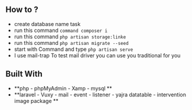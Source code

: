 
## How to ?
- create database name task
- run this command `command composer i`
- run this command `php artisan storage:linke`
- run this command `php artisan migrate --seed`
- start with Command and type `php artisan serve`
- I use mail-trap To test mail driver you can use you traditional for you

## Built With
- **php  - phpMyAdmin - Xamp - mysql **
- **laravel - Vuxy  - mail - event - listener - yajra datatable -  intervention image package **
